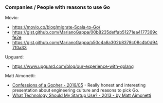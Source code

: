 ### Companies / People with reasons to use Go

Movio:
  - https://movio.co/blog/migrate-Scala-to-Go/
  - https://gist.github.com/MarianoGappa/00b8235deffab51271ea4177369cfe2e
  - https://gist.github.com/MarianoGappa/a50c4a8a302b8378c08c4b0d947f0a33

Upguard:
  - https://www.upguard.com/blog/our-experience-with-golang


Matt Aimonetti:
  - [Confessions of a Gopher - 2016/05](https://www.youtube.com/watch?v=RN_-kzsaKoc) - Really honest and interesting presentation about engineering culture and reasons to pick Go.
  - [What Technology Should My Startup Use? - 2013 - by Matt Aimonetti](https://matt.aimonetti.net/posts/2013/08/27/what-technology-should-my-startup-use/)
